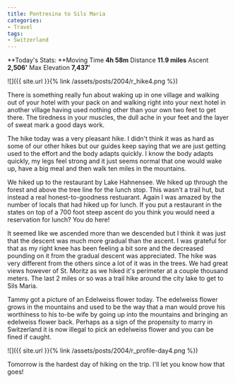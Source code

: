```yaml
---
title: Pontresina to Sils Maria
categories:
- Travel
tags:
- Switzerland
---
```


**Today's Stats: **Moving Time **4h 58m** Distance **11.9 miles** Ascent **2,506'** Max Elevation **7,437'**


![]({{ site.url }}{% link /assets/posts/2004/r_hike4.png %})

There is something really fun about waking up in one village and walking out of your hotel with your pack on and walking right into your next hotel in another village having used nothing other than your own two feet to get there. The tiredness in your muscles, the dull ache in your feet and the layer of sweat mark a good days work.

The hike today was a very pleasant hike. I didn't think it was as hard as some of our other hikes but our guides keep saying that we are just getting used to the effort and the body adapts quickly. I know the body adapts quickly, my legs feel strong and it just seems normal that one would wake up, have a big meal and then walk ten miles in the mountains.

We hiked up to the restaurant by Lake Hahnensee. We hiked up through the forest and above the tree line for the lunch stop. This wasn't a trail hut, but instead a real honest-to-goodness restuarant. Again I was amazed by the number of locals that had hiked up for lunch. If you put a restaurant in the states on top of a 700 foot steep ascent do you think you would need a reservation for lunch? You do here!

It seemed like we ascended more than we descended but I think it was just that the descent was much more gradual than the ascent. I was grateful for that as my right knee has been feeling a bit sore and the decreased pounding on it from the gradual descent was appreciated. The hike was very different from the others since a lot of it was in the trees. We had great views however of St. Moritz as we hiked it's perimeter at a couple thousand meters. The last 2 miles or so was a trail hike around the city lake to get to Sils Maria.

Tammy got a picture of an Edelweiss flower today. The edelweiss flower grows in the mountains and used to be the way that a man would prove his worthiness to his to-be wife by going up into the mountains and bringing an edelweiss flower back. Perhaps as a sign of the propensity to marry in Switzerland it is now illegal to pick an edelweiss flower and you can be fined if caught.

![]({{ site.url }}{% link /assets/posts/2004/r_profile-day4.png %})

Tomorrow is the hardest day of hiking on the trip. I'll let you know how that goes!
